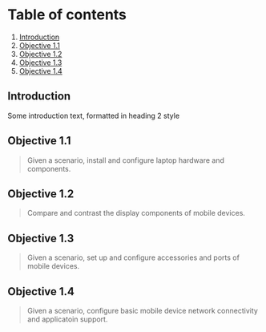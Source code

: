 # Table of contents
1. [Introduction](#introduction)
2. [Objective 1.1](#1.1)
4. [Objective 1.2](#1.2)
5. [Objective 1.3](#1.3)
6. [Objective 1.4](#1.4)

## Introduction <a name="introduction"></a>
Some introduction text, formatted in heading 2 style

## Objective 1.1 <a name="1.1"></a>
> Given a scenario, install and configure laptop hardware and components. 


## Objective 1.2 <a name="1.2"></a>
> Compare and contrast the display components of mobile devices.

## Objective 1.3 <a name="1.3"></a>
> Given a scenario, set up and configure accessories and ports of mobile devices. 

## Objective 1.4 <a name="1.4"></a>
> Given a scenario, configure basic mobile device network connectivity and applicatoin support. 
